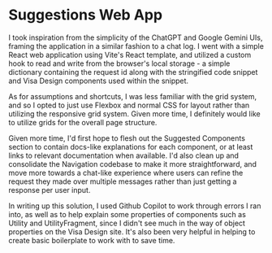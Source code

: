 # Suggestions Web App

I took inspiration from the simplicity of the ChatGPT and Google Gemini UIs, framing the application in a similar fashion to a chat log. I went with a simple React web application using Vite's React template, and utilized a custom hook to read and write from the browser's local storage - a simple dictionary containing the request id along with the stringified code snippet and Visa Design components used within the snippet.

As for assumptions and shortcuts, I was less familiar with the grid system, and so I opted to just use Flexbox and normal CSS for layout rather than utilizing the responsive grid system. Given more time, I definitely would like to utilize grids for the overall page structure.

Given more time, I'd first hope to flesh out the Suggested Components section to contain docs-like explanations for each component, or at least links to relevant documentation when available. I'd also clean up and consolidate the Navigation codebase to make it more straightforward, and move more towards a chat-like experience where users can refine the request they made over multiple messages rather than just getting a response per user input. 

 In writing up this solution, I used Github Copilot to work through errors I ran into, as well as to help explain some properties of components such as Utility and UtilityFragment, since I didn't see much in the way of object properties on the Visa Design site. It's also been very helpful in helping to create basic boilerplate to work with to save time. 